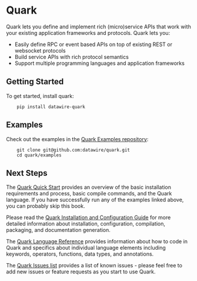 # Quark

Quark lets you define and implement rich (micro)service APIs that work with your existing application frameworks and protocols. Quark lets you:

* Easily define RPC or event based APIs on top of existing REST or
  websocket protocols
* Build service APIs with rich protocol semantics
* Support multiple programming languages and application frameworks

## Getting Started

To get started, install quark:

        pip install datawire-quark

## Examples

Check out the examples in the [Quark Examples repository](https://github.com/datawire/quark/tree/0.2.x/examples):

        git clone git@github.com:datawire/quark.git
        cd quark/examples

## Next Steps

The [Quark Quick Start](http://datawire.github.io/quark/0.2/quick-start/index.html) provides an overview of the basic installation requirements and process, basic compile commands, and the Quark language. If you have successfully run any of the examples linked above, you can probably skip this book.

Please read the [Quark Installation and Configuration Guide](http://datawire.github.io/quark/0.2/install/index.html) for more detailed information about installation, configuration, compilation, packaging, and documentation generation.

The [Quark Language Reference](http://datawire.github.io/quark/0.2/language-reference/index.html) provides information about how to code in Quark and specifics about individual language elements including keywords, operators, functions, data types, and annotations.

The [Quark Issues list](https://github.com/datawire/quark/issues) provides a list of known issues - please feel free to add new issues or feature requests as you start to use Quark.
